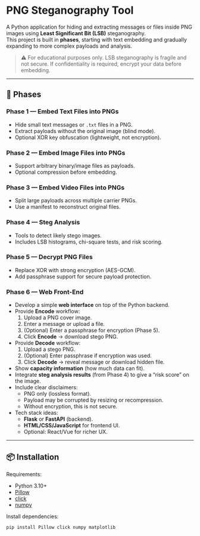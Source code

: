 # PNG Steganography Tool

A Python application for hiding and extracting messages or files inside PNG images using **Least Significant Bit (LSB)** steganography.  
This project is built in **phases**, starting with text embedding and gradually expanding to more complex payloads and analysis.

> ⚠️ For educational purposes only. LSB steganography is fragile and not secure. If confidentiality is required, encrypt your data before embedding.

---

## 🚀 Phases

### Phase 1 — Embed Text Files into PNGs
- Hide small text messages or `.txt` files in a PNG.
- Extract payloads without the original image (blind mode).
- Optional XOR key obfuscation (lightweight, not encryption).

### Phase 2 — Embed Image Files into PNGs
- Support arbitrary binary/image files as payloads.
- Optional compression before embedding.

### Phase 3 — Embed Video Files into PNGs
- Split large payloads across multiple carrier PNGs.
- Use a manifest to reconstruct original files.

### Phase 4 — Steg Analysis
- Tools to detect likely stego images.
- Includes LSB histograms, chi-square tests, and risk scoring.

### Phase 5 — Decrypt PNG Files
- Replace XOR with strong encryption (AES-GCM).
- Add passphrase support for secure payload protection.

### Phase 6 — Web Front-End
- Develop a simple **web interface** on top of the Python backend.
- Provide **Encode** workflow:
  1. Upload a PNG cover image.
  2. Enter a message or upload a file.
  3. (Optional) Enter a passphrase for encryption (Phase 5).
  4. Click **Encode** → download stego PNG.
- Provide **Decode** workflow:
  1. Upload a stego PNG.
  2. (Optional) Enter passphrase if encryption was used.
  3. Click **Decode** → reveal message or download hidden file.
- Show **capacity information** (how much data can fit).
- Integrate **steg analysis results** (from Phase 4) to give a “risk score” on the image.
- Include clear disclaimers:
  - PNG only (lossless format).
  - Payload may be corrupted by resizing or recompression.
  - Without encryption, this is not secure.
- Tech stack ideas:
  - **Flask** or **FastAPI** (backend).
  - **HTML/CSS/JavaScript** for frontend UI.
  - Optional: React/Vue for richer UX.

---

## 📦 Installation

Requirements:
- Python 3.10+
- [Pillow](https://pypi.org/project/Pillow/)
- [click](https://pypi.org/project/click/)
- [numpy](https://pypi.org/project/numpy/)

Install dependencies:

```bash
pip install Pillow click numpy matplotlib
